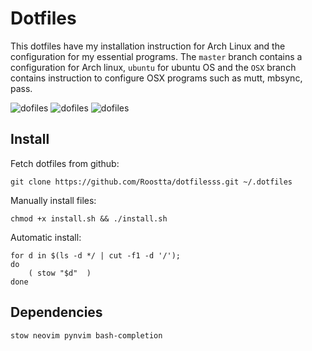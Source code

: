 # Dotfiles

This dotfiles have my installation instruction for Arch Linux and the configuration for my essential programs. The `master` branch contains a configuration for Arch linux, `ubuntu` for ubuntu OS and the `OSX` branch contains instruction to configure OSX programs such as mutt, mbsync, pass.

![dofiles](http://dotshare.it/public/images/uploads/8372.png)
![dofiles](http://dotshare.it/public/images/uploads/8287.png)
![dofiles](http://dotshare.it/public/images/uploads/8371.png)

## Install

Fetch dotfiles from github:

```
git clone https://github.com/Roostta/dotfilesss.git ~/.dotfiles
```

Manually install files:

```
chmod +x install.sh && ./install.sh
```

Automatic install:

```
for d in $(ls -d */ | cut -f1 -d '/');
do
    ( stow "$d"  )
done
```

## Dependencies

`stow neovim pynvim bash-completion`
